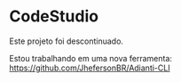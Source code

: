 # CodeStudio
Este projeto foi descontinuado.

Estou trabalhando em uma nova ferramenta: https://github.com/JhefersonBR/Adianti-CLI
